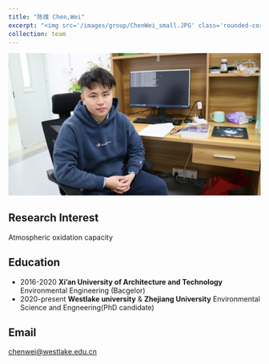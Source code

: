 ```yaml
---
title: "陈维 Chen,Wei"
excerpt: "<img src='/images/group/ChenWei_small.JPG' class='rounded-corners'><br/>PhD student"
collection: team
---
```

<img src='/images/group/ChenWei.JPG' class='rounded-corners'>

## Research Interest
Atmospheric oxidation capacity

## Education
* 2016-2020 **Xi’an University of Architecture and Technology** Environmental Engineering (Bacgelor)
* 2020-present **Westlake university** & **Zhejiang University** Environmental Science and Engneering(PhD candidate)

## Email
chenwei@westlake.edu.cn